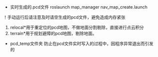 - 实时生成的.pcd文件
roslaunch map_manager nav_map_create.launch

！手动运行后请注意及时请空生成的pcd文件，避免造成内存紧张

1. relocal*用于重定位的pcd地图，不做地面分割剔除，直接进行点云积分
2. terrain*用于规划避障的pcd地图，剔除地面。

- pcd_temp文件夹
防止在pcd文件实时写入的过程中，因程序异常退出而引发的
